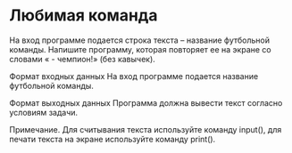 # Любимая команда

На вход программе подается строка текста – название футбольной команды. Напишите программу, которая повторяет ее 
на экране со словами « - чемпион!» (без кавычек).

Формат входных данных
На вход программе подается название футбольной команды.

Формат выходных данных
Программа должна вывести текст согласно условиям задачи.

Примечание. Для считывания текста используйте команду input(), для печати текста на экране используйте команду print().